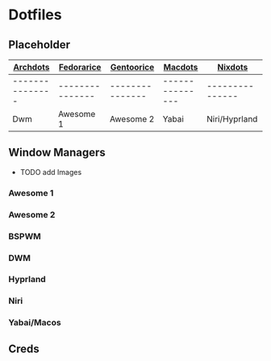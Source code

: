 # Dotfiles

## Placeholder
| [Archdots](https://github.com/Kavi-Arya/dotfiles/tree/Archdots) | [Fedorarice](https://github.com/Kavi-Arya/dotfiles/tree/Fedorarice) | [Gentoorice](https://github.com/Kavi-Arya/dotfiles/tree/Gentoorice) | [Macdots](https://github.com/Kavi-Arya/dotfiles/tree/Macdots) | [Nixdots](https://github.com/Kavi-Arya/dotfiles/tree/Nixdots)
| --------------- | --------------- | --------------- | --------------- | --------------- |
| --------------- | --------------- | --------------- | --------------- | --------------- |
| Dwm      | Awesome 1  | Awesome 2  | Yabai   | Niri/Hyprland |

## Window Managers
- TODO add Images
### Awesome 1
### Awesome 2
### BSPWM
### DWM
### Hyprland
### Niri
### Yabai/Macos

## Creds
